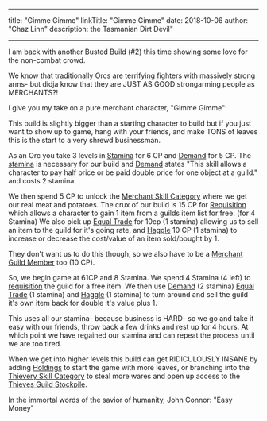 
---
title: "Gimme Gimme"
linkTitle: "Gimme Gimme"
date: 2018-10-06
author: "Chaz Linn"
description: the Tasmanian Dirt Devil"

---

I am back with another Busted Build (#2) this time showing some love for the non-combat crowd.

We know that traditionally Orcs are terrifying fighters with massively strong arms- but didja know that they are JUST AS GOOD strongarming people as MERCHANTS?!

I give you my take on a pure merchant character, "Gimme Gimme":

This build is slightly bigger than a starting character to build but if you just want to show up to game, hang with your friends, and make TONS of leaves this is the start to a very shrewd businessman.

As an Orc you take 3 levels in [Stamina](/rules/skills/#stamina) for 6  CP and [Demand](/rules/skills/#demand) for 5 CP. The [stamina](/rules/skills/#stamina) is necessary for our build and [Demand](/rules/skills/#demand) states "This skill allows a character to pay half price or be paid double price for one object at a guild." and costs 2 stamina.

We then spend 5 CP to unlock the [Merchant Skill Category](/rules/skill_categories/#merchant-skill-category) where we get our real meat and potatoes. The crux of our build is 15 CP for [Requisition](/rules/skills/#requisition) which allows a character to gain 1 item from a guilds item list for free. (for 4 Stamina) We also pick up [Equal Trade](/rules/skills/#equal-trade) for 10cp (1 stamina) allowing us to sell an item to the guild for it's going rate, and [Haggle](/rules/skills/#haggle) 10 CP (1 stamina) to increase or decrease the cost/value of an item sold/bought by 1.

They don't want us to do this though, so we also have to be a [Merchant Guild Member](/rules/skills/#merchants-guild-member) too (10 CP).

So, we begin game at 61CP and 8 Stamina. We spend 4 Stamina (4 left) to [requisition](/rules/skills/#requisition) the guild for a free item. We then use [Demand](/rules/skills/#demand) (2 stamina) [Equal Trade](/rules/skills/#equal-trade) (1 stamina) and [Haggle](/rules/skills/#haggle) (1 stamina) to turn around and sell the guild it's own item back for double it's value plus 1.

This uses all our stamina- because business is HARD- so we go and take it easy with our friends, throw back a few drinks and rest up for 4 hours. At which point we have regained our stamina and can repeat the process until we are too tired.

When we get into higher levels this build can get RIDICULOUSLY INSANE by adding [Holdings](/rules/skills/#holdings) to start the game with more leaves, or branching into the [Thievery Skill Category](/rules/skill_categories/#thievery-skill-category) to steal more wares and open up access to the [Thieves Guild Stockpile](/rules/skills/#holdings).

In the immortal words of the savior of humanity, John Connor:
"Easy Money"

